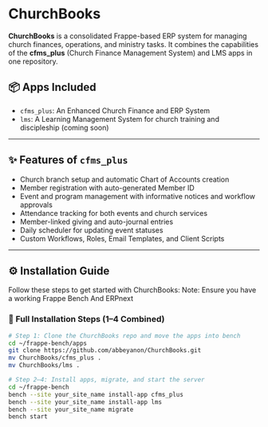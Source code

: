 # ChurchBooks

**ChurchBooks** is a consolidated Frappe-based ERP system for managing church finances, operations, and ministry tasks. It combines the capabilities of the **cfms_plus** (Church Finance Management System) and LMS apps in one repository.

## 📦 Apps Included

- `cfms_plus`: An Enhanced Church Finance and ERP System
- `lms`: A Learning Management System for church training and discipleship (coming soon)

---

## ✨ Features of `cfms_plus`

- Church branch setup and automatic Chart of Accounts creation
- Member registration with auto-generated Member ID
- Event and program management with informative notices and workflow approvals
- Attendance tracking for both events and church services
- Member-linked giving and auto-journal entries
- Daily scheduler for updating event statuses
- Custom Workflows, Roles, Email Templates, and Client Scripts

---

## ⚙️ Installation Guide

Follow these steps to get started with ChurchBooks:
Note: Ensure you have a working Frappe Bench And ERPnext

### 🚀 Full Installation Steps (1–4 Combined)

```bash
# Step 1: Clone the ChurchBooks repo and move the apps into bench
cd ~/frappe-bench/apps
git clone https://github.com/abbeyanon/ChurchBooks.git
mv ChurchBooks/cfms_plus .
mv ChurchBooks/lms .

# Step 2–4: Install apps, migrate, and start the server
cd ~/frappe-bench
bench --site your_site_name install-app cfms_plus
bench --site your_site_name install-app lms        
bench --site your_site_name migrate
bench start

